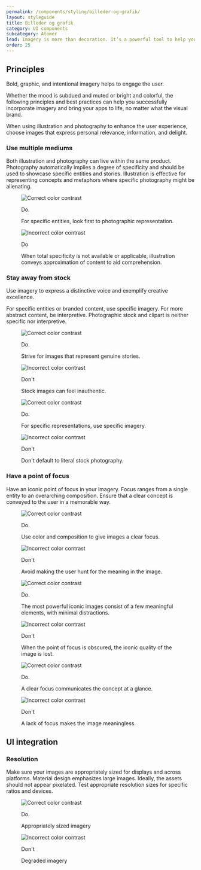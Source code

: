 ```yaml
---
permalink: /components/styling/billeder-og-grafik/
layout: styleguide
title: Billeder og grafik
category: UI components
subcategory: Atomer
lead: Imagery is more than decoration. It’s a powerful tool to help you communicate and differentiate your product.
order: 25
---
```


## Principles

Bold, graphic, and intentional imagery helps to engage the user.

Whether the mood is subdued and muted or bright and colorful, the following principles and best practices can help you successfully incorporate imagery and bring your apps to life, no matter what the visual brand.

When using illustration and photography to enhance the user experience, choose images that express personal relevance, information, and delight.

### Use multiple mediums

Both illustration and photography can live within the same product. Photography automatically implies a degree of specificity and should be used to showcase specific entities and stories. Illustration is effective for representing concepts and metaphors where specific photography might be alienating.

<div class="grid-full">
  <div class="width-one-half">
    <div class="figure">
        <figure class="s-tag-media">
            <div class="media" style="max-width: 720px">
                <div class="frame">
                    <img src="{{ site.baseurl }}/img/style_imagery_bestpractices_mediums1.png" aria-describedby="color-contrast-figure-caption-1" alt="Correct color contrast" >
                </div>
            </div>
            <figcaption id="color-contrast-figure-caption-1">
                <p class="s-tag-caption do">Do.</p>
                <p>For specific entities, look first to photographic representation.</p>
            </figcaption>
        </figure>
    </div>
  </div>
  <div class="width-one-half">
    <div class="figure">
        <figure class="s-tag-media">
            <div class="media" style="max-width: 720px">
                <div class="frame ">
                    <img alt="Incorrect color contrast" aria-describedby="color-contrast-figure-caption-2" src="{{ site.baseurl }}/img/style_imagery_bestpractices_mediums2.png">
                </div>
            </div>
            <figcaption id="color-contrast-figure-caption-2">
                <p class="s-tag-caption do">Do</p>
                <p>When total specificity is not available or applicable, illustration conveys approximation of content to aid comprehension.</p>
            </figcaption>
        </figure>
    </div>
  </div>
</div>

### Stay away from stock

Use imagery to express a distinctive voice and exemplify creative excellence.

For specific entities or branded content, use specific imagery. For more abstract content, be interpretive. Photographic stock and clipart is neither specific nor interpretive.

<div class="grid-full">
  <div class="width-one-half">
    <div class="figure">
        <figure class="s-tag-media">
            <div class="media" style="max-width: 720px">
                <div class="frame">
                    <img src="{{ site.baseurl }}/img/style_imagery_bestpractices_stock1.png" aria-describedby="color-contrast-figure-caption-1" alt="Correct color contrast" >
                </div>
            </div>
            <figcaption id="color-contrast-figure-caption-1">
                <p class="s-tag-caption do">Do.</p>
                <p>Strive for images that represent genuine stories.</p>
            </figcaption>
        </figure>
    </div>
  </div>
  <div class="width-one-half">
    <div class="figure">
        <figure class="s-tag-media">
            <div class="media" style="max-width: 720px">
                <div class="frame ">
                    <img alt="Incorrect color contrast" aria-describedby="color-contrast-figure-caption-2" src="{{ site.baseurl }}/img/style_imagery_bestpractices_stock2.png">
                </div>
            </div>
            <figcaption id="color-contrast-figure-caption-2">
                <p class="s-tag-caption dont">Don't</p>
                <p>Stock images can feel inauthentic.</p>
            </figcaption>
        </figure>
    </div>
  </div>
</div>

<div class="grid-full">
  <div class="width-one-half">
    <div class="figure">
        <figure class="s-tag-media">
            <div class="media" style="max-width: 720px">
                <div class="frame">
                    <img src="{{ site.baseurl }}/img/style_imagery_bestpractices_stock3.png" aria-describedby="color-contrast-figure-caption-1" alt="Correct color contrast" >
                </div>
            </div>
            <figcaption id="color-contrast-figure-caption-1">
                <p class="s-tag-caption do">Do.</p>
                <p>For specific representations, use specific imagery.</p>
            </figcaption>
        </figure>
    </div>
  </div>
  <div class="width-one-half">
    <div class="figure">
        <figure class="s-tag-media">
            <div class="media" style="max-width: 720px">
                <div class="frame ">
                    <img alt="Incorrect color contrast" aria-describedby="color-contrast-figure-caption-2" src="{{ site.baseurl }}/img/style_imagery_bestpractices_stock4.png">
                </div>
            </div>
            <figcaption id="color-contrast-figure-caption-2">
                <p class="s-tag-caption dont">Don't</p>
                <p>Don't default to literal stock photography.</p>
            </figcaption>
        </figure>
    </div>
  </div>
</div>

### Have a point of focus

Have an iconic point of focus in your imagery. Focus ranges from a single entity to an overarching composition. Ensure that a clear concept is conveyed to the user in a memorable way.

<div class="grid-full">
  <div class="width-one-half">
    <div class="figure">
        <figure class="s-tag-media">
            <div class="media" style="max-width: 720px">
                <div class="frame">
                    <img src="{{ site.baseurl }}/img/style_imagery_bestpractices_focus1.png" aria-describedby="color-contrast-figure-caption-1" alt="Correct color contrast" >
                </div>
            </div>
            <figcaption id="color-contrast-figure-caption-1">
                <p class="s-tag-caption do">Do.</p>
                <p>Use color and composition to give images a clear focus.</p>
            </figcaption>
        </figure>
    </div>
  </div>
  <div class="width-one-half">
    <div class="figure">
        <figure class="s-tag-media">
            <div class="media" style="max-width: 720px">
                <div class="frame ">
                    <img alt="Incorrect color contrast" aria-describedby="color-contrast-figure-caption-2" src="{{ site.baseurl }}/img/style_imagery_bestpractices_focus2.png">
                </div>
            </div>
            <figcaption id="color-contrast-figure-caption-2">
                <p class="s-tag-caption dont">Don't</p>
                <p>Avoid making the user hunt for the meaning in the image.</p>
            </figcaption>
        </figure>
    </div>
  </div>
</div>

<div class="grid-full">
  <div class="width-one-half">
    <div class="figure">
        <figure class="s-tag-media">
            <div class="media" style="max-width: 720px">
                <div class="frame">
                    <img src="{{ site.baseurl }}/img/style_imagery_bestpractices_focus3.png" aria-describedby="color-contrast-figure-caption-1" alt="Correct color contrast" >
                </div>
            </div>
            <figcaption id="color-contrast-figure-caption-1">
                <p class="s-tag-caption do">Do.</p>
                <p>The most powerful iconic images consist of a few meaningful elements, with minimal distractions.</p>
            </figcaption>
        </figure>
    </div>
  </div>
  <div class="width-one-half">
    <div class="figure">
        <figure class="s-tag-media">
            <div class="media" style="max-width: 720px">
                <div class="frame ">
                    <img alt="Incorrect color contrast" aria-describedby="color-contrast-figure-caption-2" src="{{ site.baseurl }}/img/style_imagery_bestpractices_focus4.png">
                </div>
            </div>
            <figcaption id="color-contrast-figure-caption-2">
                <p class="s-tag-caption dont">Don't</p>
                <p>When the point of focus is obscured, the iconic quality of the image is lost.</p>
            </figcaption>
        </figure>
    </div>
  </div>
</div>

<div class="grid-full">
  <div class="width-one-half">
    <div class="figure">
        <figure class="s-tag-media">
            <div class="media" style="max-width: 720px">
                <div class="frame">
                    <img src="{{ site.baseurl }}/img/style_imagery_bestpractices_focus5.png" aria-describedby="color-contrast-figure-caption-1" alt="Correct color contrast" >
                </div>
            </div>
            <figcaption id="color-contrast-figure-caption-1">
                <p class="s-tag-caption do">Do.</p>
                <p>A clear focus communicates the concept at a glance.</p>
            </figcaption>
        </figure>
    </div>
  </div>
  <div class="width-one-half">
    <div class="figure">
        <figure class="s-tag-media">
            <div class="media" style="max-width: 720px">
                <div class="frame ">
                    <img alt="Incorrect color contrast" aria-describedby="color-contrast-figure-caption-2" src="{{ site.baseurl }}/img/style_imagery_bestpractices_focus6.png">
                </div>
            </div>
            <figcaption id="color-contrast-figure-caption-2">
                <p class="s-tag-caption dont">Don't</p>
                <p>A lack of focus makes the image meaningless.</p>
            </figcaption>
        </figure>
    </div>
  </div>
</div>
 
## UI integration

### Resolution

Make sure your images are appropriately sized for displays and across platforms. Material design emphasizes large images. Ideally, the assets should not appear pixelated. Test appropriate resolution sizes for specific ratios and devices.

<div class="grid-full">
  <div class="width-one-half">
    <div class="figure">
        <figure class="s-tag-media">
            <div class="media" style="max-width: 720px">
                <div class="frame">
                    <img src="{{ site.baseurl }}/img/style_imagery_integration_resolution1.png" aria-describedby="color-contrast-figure-caption-1" alt="Correct color contrast" >
                </div>
            </div>
            <figcaption id="color-contrast-figure-caption-1">
                <p class="s-tag-caption do">Do.</p>
                <p>Appropriately sized imagery</p>
            </figcaption>
        </figure>
    </div>
  </div>
  <div class="width-one-half">
    <div class="figure">
        <figure class="s-tag-media">
            <div class="media" style="max-width: 720px">
                <div class="frame ">
                    <img alt="Incorrect color contrast" aria-describedby="color-contrast-figure-caption-2" src="{{ site.baseurl }}/img/style_imagery_integration_resolution2.png">
                </div>
            </div>
            <figcaption id="color-contrast-figure-caption-2">
                <p class="s-tag-caption dont">Don't</p>
                <p>Degraded imagery</p>
            </figcaption>
        </figure>
    </div>
  </div>
</div>